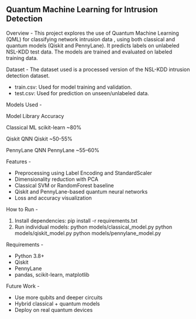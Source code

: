 Quantum Machine Learning for Intrusion Detection
------------------------------------------------
Overview -
This project explores the use of Quantum Machine Learning (QML) for classifying network intrusion data , using both classical and quantum models (Qiskit and PennyLane).
It predicts labels on unlabeled NSL-KDD test data. The models are trained and evaluated on labeled training data.

Dataset -
The dataset used is a processed version of the NSL-KDD intrusion detection dataset.
- train.csv: Used for model training and validation.
- test.csv: Used for prediction on unseen/unlabeled data.
  
Models Used -

Model	Library	                                        Accuracy

Classical ML scikit-learn                    ~80%

Qiskit QNN Qiskit 	                         ~50-55%

PennyLane QNN PennyLane 	                   ~55–60%

Features - 
- Preprocessing using Label Encoding and StandardScaler
- Dimensionality reduction with PCA
- Classical SVM or RandomForest baseline
- Qiskit and PennyLane-based quantum neural networks
- Loss and accuracy visualization
  
How to Run - 
1. Install dependencies:
   pip install -r requirements.txt
2. Run individual models:
   python models/classical_model.py
   python models/qiskit_model.py
   python models/pennylane_model.py

Requirements - 
- Python 3.8+
- Qiskit
- PennyLane
- pandas, scikit-learn, matplotlib

Future Work - 
- Use more qubits and deeper circuits
- Hybrid classical + quantum models
- Deploy on real quantum devices
